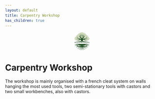 ```yaml
---
layout: default
title: Carpentry Workshop
has_children: true
---
```

<center>
<img src="media/Lignarius.png" width="10%" height="10%" align="middle"/>
</center>

# Carpentry Workshop

The workshop is mainly organised with a french cleat system on walls hanging the most used tools, 
two semi-stationary tools with castors and two small workbenches, also with castors. 